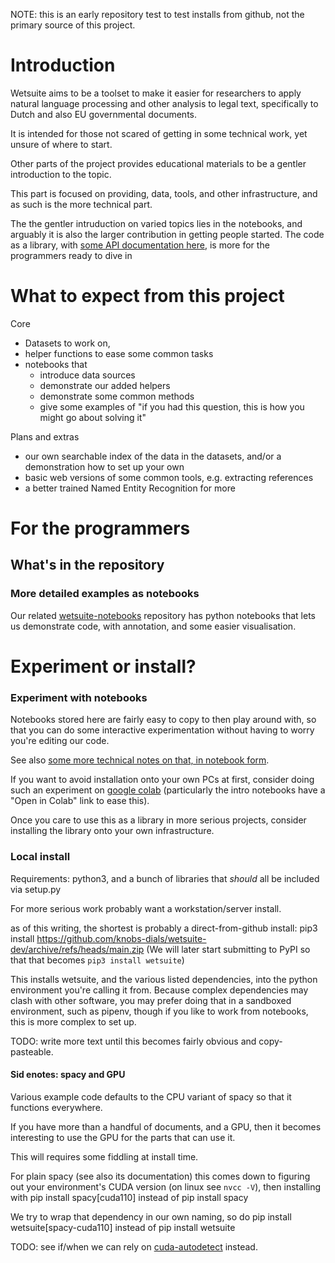 NOTE: this is an early repository test to test installs from github, not the primary source of this project.


# Introduction

Wetsuite aims to be a toolset to make it easier for researchers to apply natural language processing and other analysis to legal text,
specifically to Dutch and also EU governmental documents.

It is intended for those not scared of getting in some technical work, yet unsure of where to start.

Other parts of the project provides educational materials to be a gentler introduction to the topic.

This part is focused on providing, data, tools, and other infrastructure, and as such is the more technical part.

The the gentler intruduction on varied topics lies in the notebooks, and arguably it is also the larger contribution in getting people started.
The code as a library, with [some API documentation here](https://wetsuite.knobs-dials.com/apidocs/), is more for the programmers ready to dive in


# What to expect from this project

Core
- Datasets to work on, 
- helper functions to ease some common tasks
- notebooks that 
  - introduce data sources
  - demonstrate our added helpers
  - demonstrate some common methods
  - give some examples of "if you had this question, this is how you might go about solving it"

Plans and extras
- our own searchable index of the data in the datasets, and/or a demonstration how to set up your own
- basic web versions of some common tools, e.g. extracting references
- a better trained Named Entity Recognition for more 


# For the programmers


## What's in the repository

### More detailed examples as notebooks


Our related [wetsuite-notebooks](https://github.com/knobs-dials/wetsuite-notebooks) repository has python notebooks that lets us demonstrate code,
with annotation, and some easier visualisation.  
<!--
* [notebooks/intro](notebooks/intro) should be a gentler introduction, including demonstrations of how to use datasets
  - including some introductory fragments in [some minimal examples](notebooks/intro/wetsuite_minimal_examples.ipynb)
 
* [notebooks/intermediate](notebooks/intermediate) dives a little deeper, e.g. explaining some of the tools to get things done with code on your own

* [notebooks/extras](notebooks/extras) are not core funcionality, and instead are experiments, some cases of showing our work 
  (e.g. some polishing  tuning necessary to create datasets), but not centrally important
-->


# Experiment or install?

### Experiment with notebooks
Notebooks stored here are fairly easy to copy to then play around with,
so that you can do some interactive experimentation without having to worry you're editing our code.

See also [some more technical notes on that, in notebook form](notebooks/intro/technical_notebooks.ipynb).

If you want to avoid installation onto your own PCs at first, consider doing such an experiment on [google colab](https://colab.research.google.com/)
(particularly the intro notebooks have a "Open in Colab" link to ease this).
<!--The easiest way to experiment, without installation, is probably notebooks on google colab - go to the [from the `notebook/into` directory](notebooks/intro),
open one that interests you, and click the `Open in colab` that it starts with - this will open that notebook in colabl, and there should be a cell that install the latest wetsuite from this repository.-->

Once you care to use this as a library in more serious projects, consider installing the library onto your own infrastructure.

<!--
- The `dataset_` notebooks are provided for the datasets we provide, usually brief looks at what they even contain, and what the step 2 might be if your step 1 is `wetsuite.datasets.load()`

- The `methods_` notebooks are what about you could do with your data once you have it

- The `datacollect_` notebooks are provided in acknowledgment that we probably won't have made datasets exactly what you want. You can ask us
 are more advanced, 

 and get you started on 

 for code and examples when you want to collect data yourself. They show examples of things like:
  - storing data we fetched 
  - exploring data we fetched earlier
  - how to extact data from well-structured web pages
  - how to apply OCR
  - Some are actually all the code that generated a dataset.
-->



### Local install

Requirements: python3, and a bunch of libraries that  _should_ all be included via setup.py



For more serious work probably want a workstation/server install.

as of this writing, the shortest is probably a direct-from-github install:
   pip3 install https://github.com/knobs-dials/wetsuite-dev/archive/refs/heads/main.zip
(We will later start submitting to PyPI so that that becomes `pip3 install wetsuite`)


This installs wetsuite, and the various listed dependencies, into the python environment you're calling it from.
Because complex dependencies may clash with other software, 
you may prefer doing that in a sandboxed environment, such as pipenv,
though if you like to work from notebooks, this is more complex to set up.

TODO: write more text until this becomes fairly obvious and copy-pasteable.


#### Sid enotes: spacy and GPU
Various example code defaults to the CPU variant of spacy so that it functions everywhere.

If you have more than a handful of documents, and a GPU, 
then it becomes interesting to use the GPU for the parts that can use it.


This will requires some fiddling at install time.

For plain spacy (see also its documentation) this comes down to figuring out your environment's CUDA version (on linux see `nvcc -V`), then installing with
  pip install spacy[cuda110]
instead of
  pip install spacy


We try to wrap that dependency in our own naming, so do
  pip install wetsuite[spacy-cuda110]
instead of
  pip install wetsuite

TODO: see if/when we can rely on [cuda-autodetect](https://spacy.io/usage) instead.
